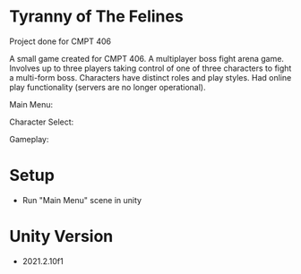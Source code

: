 # Tyranny of The Felines
 Project done for CMPT 406
  
 A small game created for CMPT 406. A multiplayer boss fight arena game. Involves up to three players taking control of one of three characters to fight a multi-form boss. Characters have distinct roles and play styles. Had online play functionality (servers are no longer operational).

 

 Main Menu:
  
  
 Character Select:
  
  
 Gameplay:
  
  

# Setup
 * Run "Main Menu" scene in unity

# Unity Version
 * 2021.2.10f1

